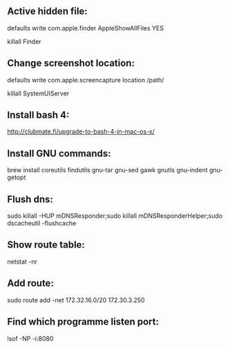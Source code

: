 
Active hidden file:
-------------------

defaults write com.apple.finder AppleShowAllFiles YES

killall Finder


Change screenshot location:
---------------------------

defaults write com.apple.screencapture location /path/

killall SystemUIServer


Install bash 4:
---------------

http://clubmate.fi/upgrade-to-bash-4-in-mac-os-x/

Install GNU commands:
---------------------

brew install coreutils findutils gnu-tar gnu-sed gawk gnutls gnu-indent gnu-getopt

Flush dns:
----------

sudo killall -HUP mDNSResponder;sudo killall mDNSResponderHelper;sudo dscacheutil -flushcache

Show route table:
-----------------

netstat -nr

Add route:
----------

sudo route add -net 172.32.16.0/20 172.30.3.250

Find which programme listen port:
---------------------------------

lsof -NP -i:8080
